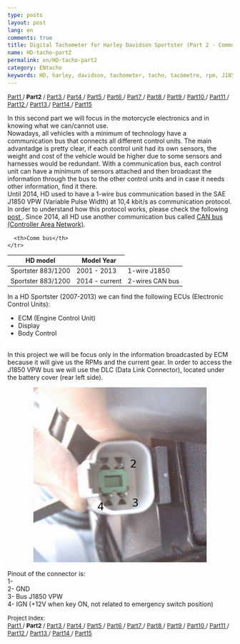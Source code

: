 ```yaml
---
type: posts
layout: post
lang: en
comments: true
title: Digital Tachometer for Harley Davidson Sportster (Part 2 - Communication Bus and sensors)
name: HD-tacho-part2
permalink: en/HD-tacho-part2
category: ENtacho
keywords: HD, harley, davidson, tachometer, tacho, tacòmetre, rpm, J1850, SAE, bus, dades, sensors
---
```

<p>
<font size="2"> 
<a href="/en/HD-tacho-part1">Part1 </a>/
<b> Part2 </b>/
<a href="/en/HD-tacho-part3"> Part3 </a>/
<a href="/en/HD-tacho-part4"> Part4 </a>/
<a href="/en/HD-tacho-part5"> Part5 </a>/
<a href="/en/HD-tacho-part6"> Part6 </a>/
<a href="/en/HD-tacho-part7"> Part7 </a>/
<a href="/en/HD-tacho-part8"> Part8 </a>/
<a href="/en/HD-tacho-part9"> Part9 </a>/
<a href="/en/HD-tacho-part10"> Part10 </a>/
<a href="/en/HD-tacho-part11"> Part11 </a>/
<a href="/en/HD-tacho-part12"> Part12 </a>/
<a href="/en/HD-tacho-part13"> Part13 </a>/
<a href="/en/HD-tacho-part14"> Part14 </a>/
<a href="/en/HD-tacho-part15"> Part15 </a>
 </font>
</p>
In this second part we will focus in the motorcycle electronics and in knowing what we can/cannot use.<br>
Nowadays, all vehicles with a minimum of technology have a communication bus that connects all different control units. The main advantadge is pretty clear, if each control unit had its own sensors, the weight and cost of the vehicle would be higher due to some sensors and harnesses would be redundant. With a communication bus, each control unit can have a mínimum of sensors attached and then broadcast the information through the bus to the other control units and in case it needs other information, find it there.<br>
<!--more-->
Until 2014, HD used to have a 1-wire bus communication based in the SAE J1850 VPW (Variable Pulse Width) at 10,4 kbit/s as communication protocol. In order to understand how this protocol works, please check the following<a href="/en/HD-tacho-part3"> post </a>. Since 2014, all HD use another communication bus called  <a href="https://en.wikipedia.org/wiki/Controller_area_network" target="_blank">CAN bus (Controller Area Network)</a>.
<p>

<table>
  <thead>
    <tr>
      <th>HD model</th>
      <th>Model Year</th>

      <th>Comm bus</th>
    </tr>
  </thead>
  <tbody>
    <tr>
      <td>Sportster 883/1200</td>
      <td>2001 - 2013</td>
      <td>1-wire J1850</td>
    </tr>
    <tr>
      <td>Sportster 883/1200</td>
      <td>2014 - current</td>
      <td>2-wires CAN bus</td>
    </tr>
  </tbody>
</table>

In a HD Sportster (2007-2013) we can find the following ECUs (Electronic Control Units): <br>
* ECM (Engine Control Unit) <br>
* Display <br>
* Body Control <br><br>

In this project we will be focus only in the information broadcasted by ECM because it will give us the RPMs and the current gear. In order to access the J1850 VPW bus we will use the DLC (Data Link Connector), located under the battery cover (rear left side).<p>

<center><img src="/images/Part2/4pinconnector.png"  alt="Content: HD Data Link Connector. Source: Momex.cat"></center>

Pinout of the connector is: <br>
1- <br>
2- GND<br>
3- Bus J1850 VPW<br>
4- IGN (+12V when key ON, not related to emergency switch position)<br>
<p>


<p>
<font size="2"> 
Project Index:<br>
<a href="/en/HD-tacho-part1">Part1 </a>/
<b> Part2 </b>/
<a href="/en/HD-tacho-part3"> Part3 </a>/
<a href="/en/HD-tacho-part4"> Part4 </a>/
<a href="/en/HD-tacho-part5"> Part5 </a>/
<a href="/en/HD-tacho-part6"> Part6 </a>/
<a href="/en/HD-tacho-part7"> Part7 </a>/
<a href="/en/HD-tacho-part8"> Part8 </a>/
<a href="/en/HD-tacho-part9"> Part9 </a>/
<a href="/en/HD-tacho-part10"> Part10 </a>/
<a href="/en/HD-tacho-part11"> Part11 </a>/
<a href="/en/HD-tacho-part12"> Part12 </a>/
<a href="/en/HD-tacho-part13"> Part13 </a>/
<a href="/en/HD-tacho-part14"> Part14 </a>/
<a href="/en/HD-tacho-part15"> Part15 </a>
 </font>
</p>
